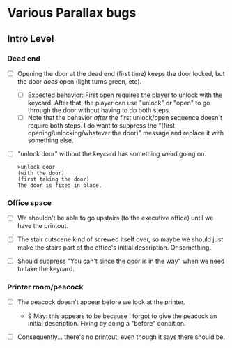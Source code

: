 # Various Parallax bugs

## Intro Level
### Dead end
- [ ] Opening the door at the dead end (first time) keeps the door locked, but the door _does_ open (light turns green, etc).
    - [ ] Expected behavior: First open requires the player to unlock with the keycard. After that, the player can use "unlock" or "open" to go through the door without having to do both steps.
    - [ ] Note that the behavior _after_ the first unlock/open sequence doesn't require both steps. I do want to suppress the "(first opening/unlocking/whatever the door)" message and replace it with something else.
- [ ] "unlock door" without the keycard has something weird going on.
    ```
    >unlock door
    (with the door)
    (first taking the door)
    The door is fixed in place.
    ```


### Office space
- [ ] We shouldn't be able to go upstairs  (to the executive office) until we have the printout.
- [ ] The stair cutscene kind of screwed itself over, so maybe we should just make the stairs part of the office's initial description. Or something.
- [ ] Should suppress "You can't since the door is in the way" when we need to take the keycard.


### Printer room/peacock
- [ ] The peacock doesn't appear before we look at the printer.
    - 9 May: this appears to be because I forgot to give the peacock an initial description. Fixing by doing a "before" condition.

- [ ] Consequently... there's no printout, even though it says there should be.